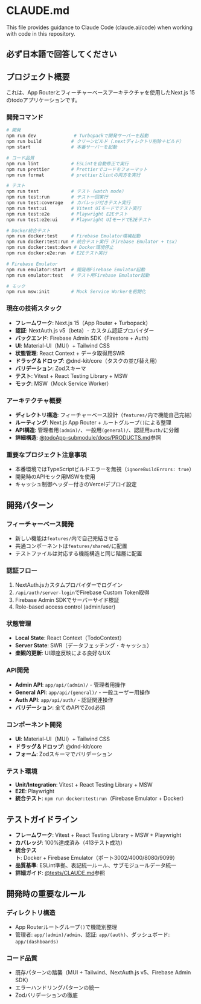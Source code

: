 # CLAUDE.md

This file provides guidance to Claude Code (claude.ai/code) when working with code in this repository.

## 必ず日本語で回答してください

## プロジェクト概要

これは、App Routerとフィーチャーベースアーキテクチャを使用したNext.js 15のtodoアプリケーションです。

### 開発コマンド

```bash
# 開発
npm run dev              # Turbopackで開発サーバーを起動
npm run build           # クリーンビルド（.nextディレクトリ削除＋ビルド）
npm start               # 本番サーバーを起動

# コード品質
npm run lint            # ESLintを自動修正で実行
npm run prettier        # Prettierでコードをフォーマット
npm run format          # prettierとlintの両方を実行

# テスト
npm run test            # テスト（watch mode）
npm run test:run        # テスト一回実行
npm run test:coverage   # カバレッジ付きテスト実行
npm run test:ui         # Vitest UIモードでテスト実行
npm run test:e2e        # Playwright E2Eテスト
npm run test:e2e:ui     # Playwright UIモードでE2Eテスト

# Docker統合テスト
npm run docker:test     # Firebase Emulator環境起動
npm run docker:test:run # 統合テスト実行（Firebase Emulator + tsx）
npm run docker:test:down # Docker環境停止
npm run docker:e2e:run  # E2Eテスト実行

# Firebase Emulator
npm run emulator:start  # 開発用Firebase Emulator起動
npm run emulator:test   # テスト用Firebase Emulator起動

# モック
npm run msw:init        # Mock Service Workerを初期化
```

### 現在の技術スタック

- **フレームワーク**: Next.js 15（App Router + Turbopack）
- **認証**: NextAuth.js v5（beta）- カスタム認証プロバイダー
- **バックエンド**: Firebase Admin SDK（Firestore + Auth）
- **UI**: Material-UI（MUI）+ Tailwind CSS
- **状態管理**: React Context + データ取得用SWR
- **ドラッグ＆ドロップ**: @dnd-kit/core（タスクの並び替え用）
- **バリデーション**: Zodスキーマ
- **テスト**: Vitest + React Testing Library + MSW
- **モック**: MSW（Mock Service Worker）

### アーキテクチャ概要

- **ディレクトリ構造**: フィーチャーベース設計（`features/`内で機能自己完結）
- **ルーティング**: Next.js App Router + ルートグループ`()`による整理
- **API構造**: 管理者用`(admin)/`、一般用`(general)/`、認証用`auth/`に分離
- **詳細構造**: [@todoApp-submodule/docs/PRODUCTS.md](todoApp-submodule/docs/PRODUCTS.md#プロジェクト構造)参照

### 重要なプロジェクト注意事項

- 本番環境ではTypeScriptビルドエラーを無視（`ignoreBuildErrors: true`）
- 開発時のAPIモック用MSWを使用
- キャッシュ制御ヘッダー付きのVercelデプロイ設定

## 開発パターン

### フィーチャーベース開発

- 新しい機能は`features/`内で自己完結させる
- 共通コンポーネントは`features/shared/`に配置
- テストファイルは対応する機能構造と同じ階層に配置

### 認証フロー

1. NextAuth.jsカスタムプロバイダーでログイン
2. `/api/auth/server-login`でFirebase Custom Token取得
3. Firebase Admin SDKでサーバーサイド検証
4. Role-based access control (admin/user)

### 状態管理

- **Local State**: React Context（TodoContext）
- **Server State**: SWR（データフェッチング・キャッシュ）
- **楽観的更新**: UI即座反映による良好なUX

### API開発

- **Admin API**: `app/api/(admin)/` - 管理者用操作
- **General API**: `app/api/(general)/` - 一般ユーザー用操作
- **Auth API**: `app/api/auth/` - 認証関連操作
- **バリデーション**: 全てのAPIでZod必須

### コンポーネント開発

- **UI**: Material-UI（MUI）+ Tailwind CSS
- **ドラッグ＆ドロップ**: @dnd-kit/core
- **フォーム**: Zodスキーマでバリデーション

### テスト環境

- **Unit/Integration**: Vitest + React Testing Library + MSW
- **E2E**: Playwright
- **統合テスト**: `npm run docker:test:run`（Firebase Emulator + Docker）

## テストガイドライン

- **フレームワーク**: Vitest + React Testing Library + MSW + Playwright
- **カバレッジ**: 100%達成済み（413テスト成功）
- **統合テスト**: Docker + Firebase Emulator（ポート3002/4000/8080/9099）
- **品質基準**: ESLint準拠、表記統一ルール、サブモジュールデータ統一
- **詳細ガイド**: [@tests/CLAUDE.md](tests/CLAUDE.md)参照

## 開発時の重要なルール

### ディレクトリ構造

- App Routerルートグループ`()`で機能別整理
- 管理者: `app/(admin)/admin`、認証: `app/(auth)`、ダッシュボード: `app/(dashboards)`

### コード品質

- 既存パターンの踏襲（MUI + Tailwind、NextAuth.js v5、Firebase Admin SDK）
- エラーハンドリングパターンの統一
- Zodバリデーションの徹底
